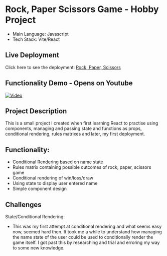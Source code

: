 # Rock, Paper Scissors Game - Hobby Project

- Main Language: Javascript
- Tech Stack: Vite/React

## Live Deployment
Click here to see the deployment: [Rock, Paper, Scissors](https://rockpaperscissors-tt4y.onrender.com/)

## Functionality Demo - Opens on Youtube
[![Video](https://img.youtube.com/vi/JbLGVsDVAZo/0.jpg)](https://www.youtube.com/watch?v=JbLGVsDVAZo)

## Project Description
This is a small project I created when first learning React to practise using components, managing and passing state and functions as props, conditional rendering, rules matrixes and later, my first deployment.

## Functionality:
- Conditional Rendering based on name state
- Rules matrix containing possible outcomes of rock, paper, scissors game
- Conditional rendering of win/loss/draw
- Using state to display user entered name
- Simple component design

## Challenges
State/Conditional Rendering:
- This was my first attempt at conditional rendering and what seems easy now, seemed hard then. It took me a while to understand how managing the name state of the user could be used to conditionally render the game itself. I got past this by researching and trial and erroring my way to some new knowledge.
